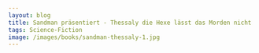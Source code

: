 ```yaml
---
layout: blog
title: Sandman präsentiert - Thessaly die Hexe lässt das Morden nicht
tags: Science-Fiction
image: /images/books/sandman-thessaly-1.jpg
---
```

